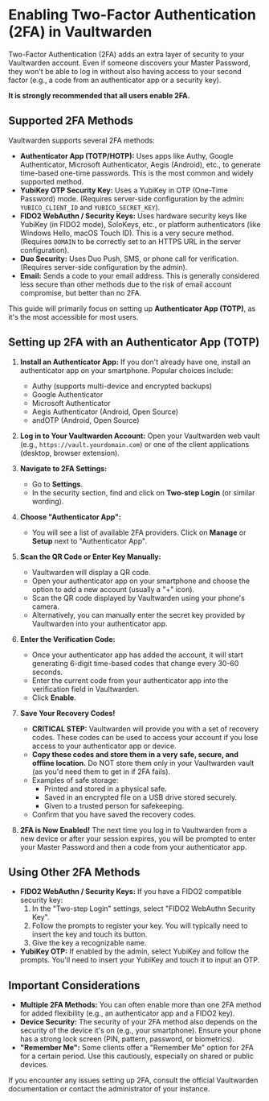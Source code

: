 # Enabling Two-Factor Authentication (2FA) in Vaultwarden

Two-Factor Authentication (2FA) adds an extra layer of security to your Vaultwarden account. Even if someone discovers your Master Password, they won't be able to log in without also having access to your second factor (e.g., a code from an authenticator app or a security key).

**It is strongly recommended that all users enable 2FA.**

## Supported 2FA Methods

Vaultwarden supports several 2FA methods:

* **Authenticator App (TOTP/HOTP):** Uses apps like Authy, Google Authenticator, Microsoft Authenticator, Aegis (Android), etc., to generate time-based one-time passwords. This is the most common and widely supported method.
* **YubiKey OTP Security Key:** Uses a YubiKey in OTP (One-Time Password) mode. (Requires server-side configuration by the admin: `YUBICO_CLIENT_ID` and `YUBICO_SECRET_KEY`).
* **FIDO2 WebAuthn / Security Keys:** Uses hardware security keys like YubiKey (in FIDO2 mode), SoloKeys, etc., or platform authenticators (like Windows Hello, macOS Touch ID). This is a very secure method. (Requires `DOMAIN` to be correctly set to an HTTPS URL in the server configuration).
* **Duo Security:** Uses Duo Push, SMS, or phone call for verification. (Requires server-side configuration by the admin).
* **Email:** Sends a code to your email address. This is generally considered less secure than other methods due to the risk of email account compromise, but better than no 2FA.

This guide will primarily focus on setting up **Authenticator App (TOTP)**, as it's the most accessible for most users.

## Setting up 2FA with an Authenticator App (TOTP)

1.  **Install an Authenticator App:**
    If you don't already have one, install an authenticator app on your smartphone. Popular choices include:
    * Authy (supports multi-device and encrypted backups)
    * Google Authenticator
    * Microsoft Authenticator
    * Aegis Authenticator (Android, Open Source)
    * andOTP (Android, Open Source)

2.  **Log in to Your Vaultwarden Account:**
    Open your Vaultwarden web vault (e.g., `https://vault.yourdomain.com`) or one of the client applications (desktop, browser extension).

3.  **Navigate to 2FA Settings:**
    * Go to **Settings**.
    * In the security section, find and click on **Two-step Login** (or similar wording).

4.  **Choose "Authenticator App":**
    * You will see a list of available 2FA providers. Click on **Manage** or **Setup** next to "Authenticator App".

5.  **Scan the QR Code or Enter Key Manually:**
    * Vaultwarden will display a QR code.
    * Open your authenticator app on your smartphone and choose the option to add a new account (usually a "+" icon).
    * Scan the QR code displayed by Vaultwarden using your phone's camera.
    * Alternatively, you can manually enter the secret key provided by Vaultwarden into your authenticator app.

6.  **Enter the Verification Code:**
    * Once your authenticator app has added the account, it will start generating 6-digit time-based codes that change every 30-60 seconds.
    * Enter the current code from your authenticator app into the verification field in Vaultwarden.
    * Click **Enable**.

7.  **Save Your Recovery Codes!**
    * **CRITICAL STEP:** Vaultwarden will provide you with a set of recovery codes. These codes can be used to access your account if you lose access to your authenticator app or device.
    * **Copy these codes and store them in a very safe, secure, and offline location.** Do NOT store them only in your Vaultwarden vault (as you'd need them to get in if 2FA fails).
    * Examples of safe storage:
        * Printed and stored in a physical safe.
        * Saved in an encrypted file on a USB drive stored securely.
        * Given to a trusted person for safekeeping.
    * Confirm that you have saved the recovery codes.

8.  **2FA is Now Enabled!**
    The next time you log in to Vaultwarden from a new device or after your session expires, you will be prompted to enter your Master Password and then a code from your authenticator app.

## Using Other 2FA Methods

* **FIDO2 WebAuthn / Security Keys:** If you have a FIDO2 compatible security key:
    1.  In the "Two-step Login" settings, select "FIDO2 WebAuthn Security Key".
    2.  Follow the prompts to register your key. You will typically need to insert the key and touch its button.
    3.  Give the key a recognizable name.
* **YubiKey OTP:** If enabled by the admin, select YubiKey and follow the prompts. You'll need to insert your YubiKey and touch it to input an OTP.

## Important Considerations

* **Multiple 2FA Methods:** You can often enable more than one 2FA method for added flexibility (e.g., an authenticator app and a FIDO2 key).
* **Device Security:** The security of your 2FA method also depends on the security of the device it's on (e.g., your smartphone). Ensure your phone has a strong lock screen (PIN, pattern, password, or biometrics).
* **"Remember Me":** Some clients offer a "Remember Me" option for 2FA for a certain period. Use this cautiously, especially on shared or public devices.

If you encounter any issues setting up 2FA, consult the official Vaultwarden documentation or contact the administrator of your instance.